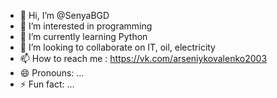 - 👋 Hi, I’m @SenyaBGD
- 👀 I’m interested in programming
- 🌱 I’m currently learning Python
- 💞️ I’m looking to collaborate on IT, oil, electricity
- 📫 How to reach me : https://vk.com/arseniykovalenko2003
- 😄 Pronouns: ...
- ⚡ Fun fact: ...

<!---
SenyaBGD/SenyaBGD is a ✨ special ✨ repository because its `README.md` (this file) appears on your GitHub profile.
You can click the Preview link to take a look at your changes.
--->
